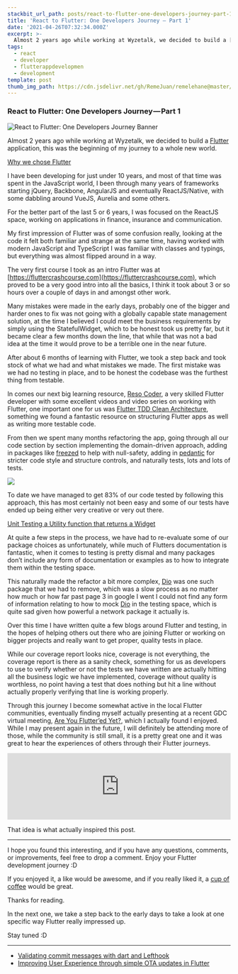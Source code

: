 ```yaml
---
stackbit_url_path: posts/react-to-flutter-one-developers-journey-part-1
title: 'React to Flutter: One Developers Journey — Part 1'
date: '2021-04-26T07:32:34.000Z'
excerpt: >-
  Almost 2 years ago while working at Wyzetalk, we decided to build a [Flutter](https://flutter.dev) application, this was the beginning of my journey to a whole new world.
tags:
  - react
  - developer
  - flutterappdevelopmen
  - development
template: post
thumb_img_path: https://cdn.jsdelivr.net/gh/RemeJuan/remelehane@master/uPic/1*zYJA3LEI08WOn6E8aJ44uw.jpeg
---
```



### React to Flutter: One Developers Journey — Part 1

![React to Flutter: One Developers Journey Banner](https://cdn.jsdelivr.net/gh/RemeJuan/remelehane@master/uPic/1*zYJA3LEI08WOn6E8aJ44uw.jpeg)

Almost 2 years ago while working at Wyzetalk, we decided to build a [Flutter](https://flutter.dev) application, this was the beginning of my journey to a whole new world.

[Why we chose Flutter](https://remelehane.dev/posts/why-we-chose-flutter/)

I have been developing for just under 10 years, and most of that time was spent in the JavaScript world, I been through many years of frameworks starting jQuery, Backbone, AngularJS and eventually ReactJS/Native, with some dabbling around VueJS, Aurelia and some others.

For the better part of the last 5 or 6 years, I was focused on the ReactJS space, working on applications in finance, insurance and communication.

My first impression of Flutter was of some confusion really, looking at the code it felt both familiar and strange at the same time, having worked with modern JavaScript and TypeScript I was familiar with classes and typings, but everything was almost flipped around in a way.

The very first course I took as an intro Flutter was at [https://fluttercrashcourse.com](https://fluttercrashcourse.com), which proved to be a very good intro into all the basics, I think it took about 3 or so hours over a couple of days in and amongst other work.

Many mistakes were made in the early days, probably one of the bigger and harder ones to fix was not going with a globally capable state management solution, at the time I believed I could meet the business requirements by simply using the StatefulWidget, which to be honest took us pretty far, but it became clear a few months down the line, that while that was not a bad idea at the time it would prove to be a terrible one in the near future.

After about 6 months of learning with Flutter, we took a step back and took stock of what we had and what mistakes we made. The first mistake was we had no testing in place, and to be honest the codebase was the furthest thing from testable.

In comes our next big learning resource, [Reso Coder](https://www.youtube.com/channel/UCSIvrn68cUk8CS8MbtBmBkA), a very skilled Flutter developer with some excellent videos and video series on working with Flutter, one important one for us was [Flutter TDD Clean Architecture](https://www.youtube.com/playlist?list=PLB6lc7nQ1n4iYGE_khpXRdJkJEp9WOech), something we found a fantastic resource on structuring Flutter apps as well as writing more testable code.

From then we spent many months refactoring the app, going through all our code section by section implementing the domain-driven approach, adding in packages like [freezed](https://pub.dev/packages/freezed) to help with null-safety, adding in [pedantic](https://pub.dev/packages/pedantic) for stricter code style and structure controls, and naturally tests, lots and lots of tests.

![](https://cdn.jsdelivr.net/gh/RemeJuan/remelehane@master/uPic/1*DmIfnWoj4hgTTgH_Uo8u6w.png)

To date we have managed to get 83% of our code tested by following this approach, this has most certainly not been easy and some of our tests have ended up being either very creative or very out there.

[Unit Testing a Utility function that returns a Widget](https://remelehane.dev/posts/unit-testing-a-utility-function-that-returns-a-widget/)

At quite a few steps in the process, we have had to re-evaluate some of our package choices as unfortunately, while much of Flutters documentation is fantastic, when it comes to testing is pretty dismal and many packages don’t include any form of documentation or examples as to how to integrate them within the testing space.

This naturally made the refactor a bit more complex, [Dio](https://pub.dev/packages/dio) was one such package that we had to remove, which was a slow process as no matter how much or how far past page 3 in google I went I could not find any form of information relating to how to mock [Dio](https://pub.dev/packages/dio) in the testing space, which is quite sad given how powerful a network package it actually is.

Over this time I have written quite a few blogs around Flutter and testing, in the hopes of helping others out there who are joining Flutter or working on bigger projects and really want to get proper, quality tests in place.

While our coverage report looks nice, coverage is not everything, the coverage report is there as a sanity check, something for us as developers to use to verify whether or not the tests we have written are actually hitting all the business logic we have implemented, coverage without quality is worthless, no point having a test that does nothing but hit a line without actually properly verifying that line is working properly.

Through this journey I become somewhat active in the local Flutter communities, eventually finding myself actually presenting at a recent GDC virtual meeting, [Are You Flutter’ed Yet?](https://gdg.community.dev/events/details/google-gdg-cape-town-presents-are-you-fluttered-yet/%5C), which I actually found I enjoyed. While I may present again in the future, I will definitely be attending more of those, while the community is still small, it is a pretty great one and it was great to hear the experiences of others through their Flutter journeys.


<iframe class="liquidTag" src="https://dev.to/embed/youtube?args=oJSMT97rURs" style="border: 0; width: 100%;"></iframe>


That idea is what actually inspired this post.

****

I hope you found this interesting, and if you have any questions, comments, or improvements, feel free to drop a comment. Enjoy your Flutter development journey :D

If you enjoyed it, a like would be awesome, and if you really liked it, a [cup of coffee](https://www.buymeacoffee.com/remelehane) would be great.

Thanks for reading.

In the next one, we take a step back to the early days to take a look at one specific way Flutter really impressed up.

Stay tuned :D

***

- [Validating commit messages with dart and Lefthook](https://remelehane.dev/posts/validating-commit-messages-with-dart-and-lefthook/)
- [Improving User Experience through simple OTA updates in Flutter](https://remelehane.dev/posts/improving-user-experience-through-simple-ota-updates-in-flutter/)
